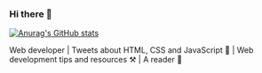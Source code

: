 ### Hi there 👋

<!--
**Jeffrey-mu/Jeffrey-mu** is a ✨ _special_ ✨ repository because its `README.md` (this file) appears on your GitHub profile.

Here are some ideas to get you started:

- 🔭 I’m currently working on ...
- 🌱 I’m currently learning ...
- 👯 I’m looking to collaborate on ...
- 🤔 I’m looking for help with ...
- 💬 Ask me about ...
- 📫 How to reach me: ...
- 😄 Pronouns: ...
- ⚡ Fun fact: ...
-->

[![Anurag's GitHub stats](https://github-readme-stats.vercel.app/api?username=Jeffrey-mu&show_icons=true&theme=radical/)](https://github.com/anuraghazra/github-readme-stats)

Web developer  |  Tweets about HTML, CSS and JavaScript 📝 |  Web development tips and resources ⚒️ |  A reader 🧡
